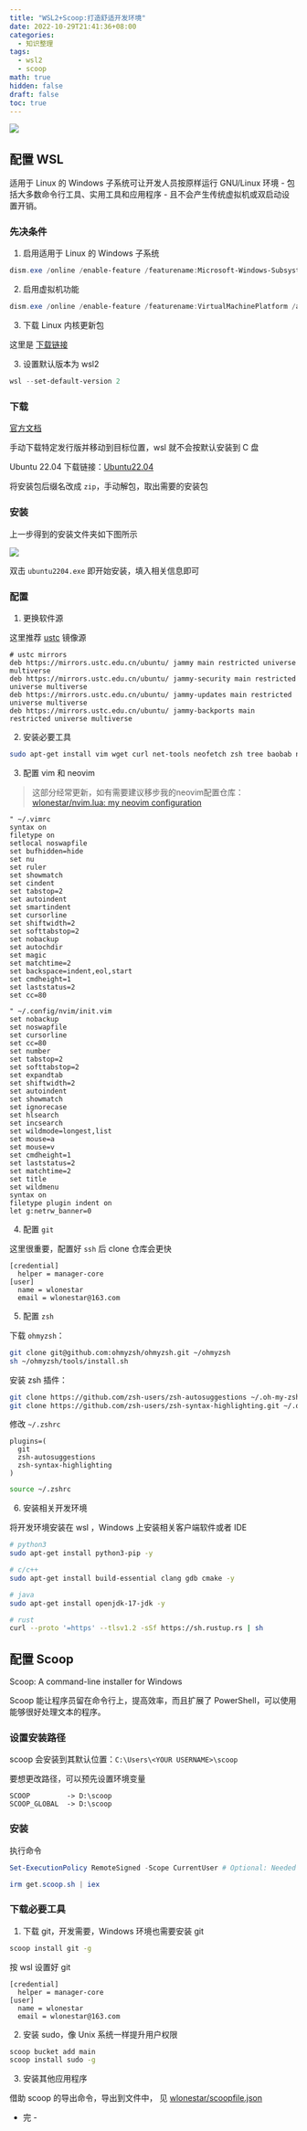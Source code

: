 ```yaml
---
title: "WSL2+Scoop:打造舒适开发环境"
date: 2022-10-29T21:41:36+08:00
categories:
  - 知识整理
tags:
  - wsl2
  - scoop
math: true
hidden: false
draft: false
toc: true
---
```


![](https://image-1305118058.cos.ap-nanjing.myqcloud.com/image/wsl-1.jpg)

## 配置 WSL

适用于 Linux 的 Windows 子系统可让开发人员按原样运行 GNU/Linux 环境 - 包括大多数命令行工具、实用工具和应用程序 - 且不会产生传统虚拟机或双启动设置开销。

### 先决条件

1. 启用适用于 Linux 的 Windows 子系统

```powershell
dism.exe /online /enable-feature /featurename:Microsoft-Windows-Subsystem-Linux /all /norestart
```

2. 启用虚拟机功能 

```powershell
dism.exe /online /enable-feature /featurename:VirtualMachinePlatform /all /norestart
```

3. 下载 Linux 内核更新包

这里是 [下载链接](https://wslstorestorage.blob.core.windows.net/wslblob/wsl_update_x64.msi)


3. 设置默认版本为 wsl2

```powershell
wsl --set-default-version 2
```

### 下载

[官方文档](https://learn.microsoft.com/zh-cn/windows/wsl/install-manual)

手动下载特定发行版并移动到目标位置，wsl 就不会按默认安装到 C 盘

Ubuntu 22.04 下载链接：[Ubuntu22.04](https://aka.ms/wslubuntu2204)

将安装包后缀名改成 `zip`，手动解包，取出需要的安装包

### 安装

上一步得到的安装文件夹如下图所示

![](https://image-1305118058.cos.ap-nanjing.myqcloud.com/image/Snipaste_2022-10-29_21-59-28.png)

双击 `ubuntu2204.exe` 即开始安装，填入相关信息即可

### 配置

1. 更换软件源

这里推荐 [ustc](https://mirrors.ustc.edu.cn/help/ubuntu.html) 镜像源

```
# ustc mirrors
deb https://mirrors.ustc.edu.cn/ubuntu/ jammy main restricted universe multiverse
deb https://mirrors.ustc.edu.cn/ubuntu/ jammy-security main restricted universe multiverse
deb https://mirrors.ustc.edu.cn/ubuntu/ jammy-updates main restricted universe multiverse
deb https://mirrors.ustc.edu.cn/ubuntu/ jammy-backports main restricted universe multiverse
```

2. 安装必要工具

```sh
sudo apt-get install vim wget curl net-tools neofetch zsh tree baobab neovim -y
```

3. 配置 vim 和 neovim

> 这部分经常更新，如有需要建议移步我的neovim配置仓库：[wlonestar/nvim.lua: my neovim configuration](https://github.com/wlonestar/nvim.lua)

```
" ~/.vimrc
syntax on
filetype on
setlocal noswapfile
set bufhidden=hide
set nu
set ruler
set showmatch
set cindent
set tabstop=2
set autoindent
set smartindent
set cursorline
set shiftwidth=2
set softtabstop=2
set nobackup
set autochdir
set magic
set matchtime=2
set backspace=indent,eol,start
set cmdheight=1
set laststatus=2
set cc=80
```

```
" ~/.config/nvim/init.vim
set nobackup
set noswapfile
set cursorline
set cc=80
set number
set tabstop=2
set softtabstop=2
set expandtab
set shiftwidth=2
set autoindent
set showmatch
set ignorecase
set hlsearch
set incsearch
set wildmode=longest,list
set mouse=a
set mouse=v
set cmdheight=1
set laststatus=2
set matchtime=2
set title
set wildmenu
syntax on
filetype plugin indent on
let g:netrw_banner=0
```

4. 配置 `git`

这里很重要，配置好 `ssh` 后 clone 仓库会更快

```
[credential]
  helper = manager-core
[user]
  name = wlonestar
  email = wlonestar@163.com
```

5. 配置 `zsh`

下载 `ohmyzsh`：

```sh
git clone git@github.com:ohmyzsh/ohmyzsh.git ~/ohmyzsh
sh ~/ohmyzsh/tools/install.sh
```

安装 zsh 插件：

```sh
git clone https://github.com/zsh-users/zsh-autosuggestions ~/.oh-my-zsh/plugins/zsh-autosuggestions
git clone https://github.com/zsh-users/zsh-syntax-highlighting.git ~/.oh-my-zsh/plugins/zsh-syntax-highlighting
```

修改 `~/.zshrc`

```
plugins=(
  git
  zsh-autosuggestions
  zsh-syntax-highlighting
)
```

```sh
source ~/.zshrc
```

6. 安装相关开发环境

将开发环境安装在 wsl ，Windows 上安装相关客户端软件或者 IDE

```sh
# python3
sudo apt-get install python3-pip -y

# c/c++
sudo apt-get install build-essential clang gdb cmake -y

# java
sudo apt-get install openjdk-17-jdk -y

# rust
curl --proto '=https' --tlsv1.2 -sSf https://sh.rustup.rs | sh
```

## 配置 Scoop

Scoop: A command-line installer for Windows

Scoop 能让程序员留在命令行上，提高效率，而且扩展了 PowerShell，可以使用能够很好处理文本的程序。

### 设置安装路径

scoop 会安装到其默认位置：`C:\Users\<YOUR USERNAME>\scoop`

要想更改路径，可以预先设置环境变量

```
SCOOP         -> D:\scoop
SCOOP_GLOBAL  -> D:\scoop
```

### 安装

执行命令

```powershell
Set-ExecutionPolicy RemoteSigned -Scope CurrentUser # Optional: Needed to run a remote script the first time

irm get.scoop.sh | iex
```

### 下载必要工具

1. 下载 git，开发需要，Windows 环境也需要安装 git

```sh
scoop install git -g
```

按 wsl 设置好 git

```
[credential]
  helper = manager-core
[user]
  name = wlonestar
  email = wlonestar@163.com
```

2. 安装 sudo，像 Unix 系统一样提升用户权限

```sh
scoop bucket add main
scoop install sudo -g
```

3. 安装其他应用程序

借助 scoop 的导出命令，导出到文件中， 见 [wlonestar/scoopfile.json](https://gist.github.com/wlonestar/52951b9376dac9a6d712c7440f4de403)

- 完 -

